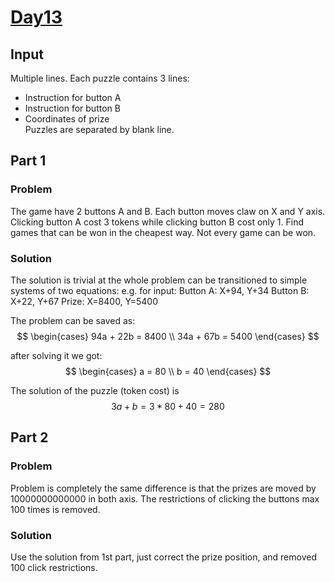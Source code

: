 # [Day13](https://adventofcode.com/2024/day/13)

## Input
Multiple lines. Each puzzle contains 3 lines:
- Instruction for button A
- Instruction for button B
- Coordinates of prize  
Puzzles are separated by blank line.
## Part 1

### Problem
The game have 2 buttons A and B.
Each button moves claw on X and Y axis. 
Clicking button A cost 3 tokens while clicking button B cost only 1.
Find games that can be won in the cheapest way. Not every game can be won.


### Solution
The solution is trivial at the whole problem can be transitioned to simple systems of two equations:
e.g. for input:
Button A: X+94, Y+34
Button B: X+22, Y+67
Prize: X=8400, Y=5400

The problem can be saved as:
$$ \begin{cases} 94a + 22b = 8400 \\ 34a + 67b = 5400 \end{cases} $$

after solving it we got:
$$ \begin{cases} a = 80 \\ b = 40 \end{cases} $$

The solution of the puzzle (token cost) is $$3a + b = 3*80 + 40 = 280$$


## Part 2
### Problem
Problem is completely the same difference is that the prizes are moved by 10000000000000 in both axis.
The restrictions of clicking the buttons max 100 times is removed.

### Solution
Use the solution from 1st part, just correct the prize position, and removed 100 click restrictions.

